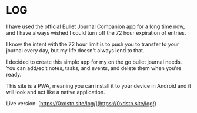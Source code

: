 # LOG

I have used the official Bullet Journal Companion app for a long time now, and I have always wished I could turn off the 72 hour expiration of entries.

I know the intent with the 72 hour limit is to push you to transfer to your journal every day, but my life doesn't always lend to that.

I decided to create this simple app for my on the go bullet journal needs. You can add/edit notes, tasks, and events, and delete them when you're ready.

This site is a PWA, meaning you can install it to your device in Android and it will look and act like a native application.

Live version: [https://0xdstn.site/log/](https://0xdstn.site/log/)
